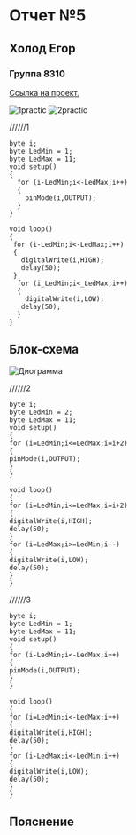# Отчет №5
## Холод Егор
### Группа 8310


[Ссылка на проект.](https://www.tinkercad.com/things/lQFXhApmgRb-neat-duup-albar/editel?sharecode=KEmOuWFmRSa9RF8dlvIPBPZ8co_H_y2M2J33ZksteYQ)

![1practic](https://user-images.githubusercontent.com/106704479/195206070-5ec7d0fe-2cd0-4ea4-bda7-e6b46f97fade.jpg)
![2practic](https://user-images.githubusercontent.com/106704479/195206064-ce495b57-23ee-4264-9df5-e69bdd5a3b57.jpg)


//////1
```С++
byte i;
byte LedMin = 1;
byte LedMax = 11;
void setup()
{
  for (i-LedMin;i<-LedMax;i++)
  {
    pinMode(i,OUTPUT);
  }
}

void loop()
{
 for (i-LedMin;i<-LedMax;i++)
 {
   digitalWrite(i,HIGH);
   delay(50);
 }
  for (i_LedMin;i<_LedMax;i++)
  {
    digitalWrite(i,LOW);
   delay(50);
  }
}
```

## Блок-схема
![Диограмма]()

//////2
```С++
byte i;
byte LedMin = 2;
byte LedMax = 11;
void setup()
{
for (i=LedMin;i<=LedMax;i=i+2)
{
pinMode(i,OUTPUT);
}
}

void loop()
{
for (i=LedMin;i<=LedMax;i=i+2)
{
digitalWrite(i,HIGH);
delay(50);
}
for (i=LedMax;i>=LedMin;i--)
{
digitalWrite(i,LOW);
delay(50);
}
}
```

//////3
```С++
byte i;
byte LedMin = 1;
byte LedMax = 11;
void setup()
{
for (i-LedMin;i<-LedMax;i++)
{
pinMode(i,OUTPUT);
}
}

void loop()
{
for (i=LedMin;i<-LedMax;i++)
{
digitalWrite(i,HIGH);
delay(50);
}
for (i-LedMax;i<-LedMin;i++)
{
digitalWrite(i,LOW);
delay(50);
}
}
```

## Пояснение



